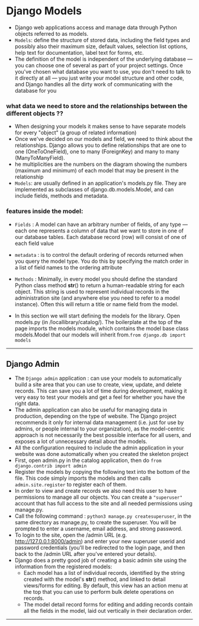 
# Django Models

* Django web applications access and manage data through Python objects referred to as models. 
* `Models`: define the structure of stored data, including the field types and possibly also 
their maximum size, default values, selection list options, help text for documentation, label text for forms, etc. 
* The definition of the model is independent of the underlying database — you can choose one of several as part of your project settings. Once you've chosen 
what database you want to use, you don't need to talk to it directly at all — you just write your model structure and other code, and Django handles all the
dirty work of communicating with the database for you
### what data we need to store and the relationships between the different objects ??
* When designing your models it makes sense to have separate models for every "object" (a group of related information)
* Once we've decided on our models and field, we need to think about the relationships. Django allows you to define 
relationships that are one to one (OneToOneField), one to many (ForeignKey) and many to many (ManyToManyField).
* he multiplicities are the numbers on the diagram showing the numbers (maximum and minimum) of each model that may be present in the relationship
* `Models`: are usually defined in an application's models.py file. They are implemented as subclasses of django.db.models.Model, and can include fields, methods and metadata.
### features inside the model:
  * `Fields` : A model can have an arbitrary number of fields, of any type — each one represents a column of data that we want to store in one of our database tables.
  Each database record (row) will consist of one of each field value
  * `metadata` : is to control the default ordering of records returned when you query the model type. You do this by specifying the match order in a list
  of field names to the ordering attribute
  * `Methods` : Minimally, in every model you should define the standard Python class method __str__() to return a human-readable string for each object. This string is used 
  to represent individual records in the administration site (and anywhere else you need to refer to a model instance). Often this will return a title or name field 
  from the model.

* In this section we will start defining the models for the library. Open models.py (in /locallibrary/catalog/). The boilerplate at the top of the page imports the models
module, which contains the model base class models.Model that our models will inherit from.`from django.db import models`
-----------------------------------------------------------------------------------------------------------------------------------------------------------------------
## Django Admin
* The `Django admin` application : can use your models to automatically build a site area that you can use to create, view, update, and delete records. This can save you
a lot of time during development, making it very easy to test your models and get a feel for whether you have the right data. 
* The admin application can also be useful for managing data in production, depending on the type of website. The Django project recommends it only for internal
data management (i.e. just for use by admins, or people internal to your organization), as the model-centric approach is not necessarily the best possible 
interface for all users, and exposes a lot of unnecessary detail about the models. 
* All the configuration required to include the admin application in your website was done automatically when you created the skeleton project 
* First, open admin.py in the catalog application, then do `from django.contrib import admin`
* Register the models by copying the following text into the bottom of the file. This code simply imports the models and then calls `admin.site.register`
to register each of them.
* In order to view and create records we also need this user to have permissions to manage all our objects.  You can create a `"superuser"` account that has
full access to the site and all needed permissions using manage.py.
* Call the following command : `python3 manage.py createsuperuser`, in the same directory as manage.py, to create the superuser. You will be prompted 
to enter a username, email address, and strong password.
* To login to the site, open the /admin URL (e.g. http://127.0.0.1:8000/admin) and enter your new superuser userid and password credentials
(you'll be redirected to the login page, and then back to the /admin URL after you've entered your details).
* Django does a pretty good job of creating a basic admin site using the information from the registered models:
  * Each model has a list of individual records, identified by the string created with the model's __str__() method, and linked to detail views/forms 
  for editing. By default, this view has an action menu at the top that you can use to perform bulk delete operations on records.
  * The model detail record forms for editing and adding records contain all the fields in the model, laid out vertically in their declaration order.  
----------------------------------------------------------------------------------------------------------------------------------------------------------------------


